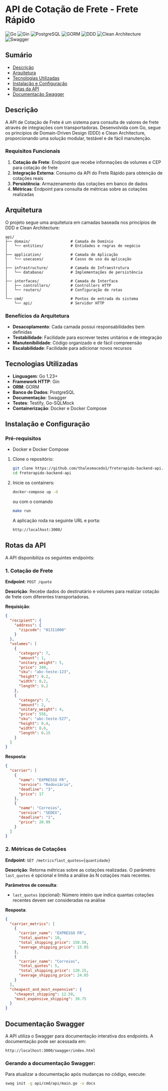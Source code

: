 # API de Cotação de Frete - Frete Rápido

![Go](https://img.shields.io/badge/Go-1.21-blue)
![Gin](https://img.shields.io/badge/Gin-Framework-brightgreen)
![PostgreSQL](https://img.shields.io/badge/PostgreSQL-Database-blue)
![GORM](https://img.shields.io/badge/GORM-ORM-lightblue)
![DDD](https://img.shields.io/badge/DDD-Architecture-orange)
![Clean Architecture](https://img.shields.io/badge/Clean-Architecture-red)
![Swagger](https://img.shields.io/badge/Swagger-Documentation-green)

## Sumário

- [Descrição](#descrição)
- [Arquitetura](#arquitetura)
- [Tecnologias Utilizadas](#tecnologias-utilizadas)
- [Instalação e Configuração](#instalação-e-configuração)
- [Rotas da API](#rotas-da-api)
- [Documentação Swagger](#documentação-swagger)

## Descrição

A API de Cotação de Frete é um sistema para consulta de valores de frete através de integrações com transportadoras. Desenvolvida com Go, segue os princípios de Domain-Driven Design (DDD) e Clean Architecture, proporcionando uma solução modular, testável e de fácil manutenção.

### Requisitos Funcionais

1. **Cotação de Frete**: Endpoint que recebe informações de volumes e CEP para cotação de frete
2. **Integração Externa**: Consumo da API do Frete Rápido para obtenção de cotações reais
3. **Persistência**: Armazenamento das cotações em banco de dados
4. **Métricas**: Endpoint para consulta de métricas sobre as cotações realizadas

## Arquitetura

O projeto segue uma arquitetura em camadas baseada nos princípios de DDD e Clean Architecture:

```
api/
├── domain/                  # Camada de Domínio
│   └── entities/            # Entidades e regras de negócio
│       
├── application/             # Camada de Aplicação
│   └── usecases/            # Casos de uso da aplicação
│       
├── infrastructure/          # Camada de Infraestrutura
│   └── database/            # Implementações de persistência
│       
├── interfaces/              # Camada de Interface
│   ├── controllers/         # Controllers HTTP
│   └── routers/             # Configuração de rotas
│       
└── cmd/                     # Pontos de entrada do sistema
    └── api/                 # Servidor HTTP
```

### Benefícios da Arquitetura

- **Desacoplamento**: Cada camada possui responsabilidades bem definidas
- **Testabilidade**: Facilidade para escrever testes unitários e de integração
- **Manutenibilidade**: Código organizado e de fácil compreensão
- **Escalabilidade**: Facilidade para adicionar novos recursos

## Tecnologias Utilizadas

- **Linguagem**: Go 1.23+
- **Framework HTTP**: Gin
- **ORM**: GORM
- **Banco de Dados**: PostgreSQL
- **Documentação**: Swagger
- **Testes**: Testify, Go-SQLMock
- **Containerização**: Docker e Docker Compose

## Instalação e Configuração

### Pré-requisitos
- Docker e Docker Compose

1. Clone o repositório:
   ```bash
   git clone https://github.com/thalesmacedo1/freterapido-backend-api.git
   cd freterapido-backend-api
   ```

2. Inicie os containers:
   ```bash
   docker-compose up -d
   ```
   ou com o comando
   ```bash
   make run
   ```
   A aplicação roda na seguinte URL e porta:
   ```bash
   http://localhost:3000/
   ```
      
## Rotas da API

A API disponibiliza os seguintes endpoints:

### 1. Cotação de Frete

**Endpoint**: `POST /quote`

**Descrição**: Recebe dados do destinatário e volumes para realizar cotação de frete com diferentes transportadoras.

**Requisição**:
```json
{
  "recipient": {
    "address": {
      "zipcode": "01311000"
    }
  },
  "volumes": [
    {
      "category": 7,
      "amount": 1,
      "unitary_weight": 5,
      "price": 349,
      "sku": "abc-teste-123",
      "height": 0.2,
      "width": 0.2,
      "length": 0.2
    },
    {
      "category": 7,
      "amount": 2,
      "unitary_weight": 4,
      "price": 556,
      "sku": "abc-teste-527",
      "height": 0.4,
      "width": 0.6,
      "length": 0.15
    }
  ]
}
```

**Resposta**:
```json
{
  "carrier": [
    {
      "name": "EXPRESSO FR",
      "service": "Rodoviário",
      "deadline": "3",
      "price": 17
    },
    {
      "name": "Correios",
      "service": "SEDEX",
      "deadline": "1",
      "price": 20.99
    }
  ]
}
```

### 2. Métricas de Cotações

**Endpoint**: `GET /metrics?last_quotes={quantidade}`

**Descrição**: Retorna métricas sobre as cotações realizadas. O parâmetro `last_quotes` é opcional e limita a análise às N cotações mais recentes.

**Parâmetros de consulta**:
- `last_quotes` (opcional): Número inteiro que indica quantas cotações recentes devem ser consideradas na análise

**Resposta**:
```json
{
  "carrier_metrics": [
    {
      "carrier_name": "EXPRESSO FR",
      "total_quotes": 10,
      "total_shipping_price": 150.50,
      "average_shipping_price": 15.05
    },
    {
      "carrier_name": "Correios",
      "total_quotes": 5,
      "total_shipping_price": 120.25,
      "average_shipping_price": 24.05
    }
  ],
  "cheapest_and_most_expensive": {
    "cheapest_shipping": 12.50,
    "most_expensive_shipping": 30.75
  }
}
```

## Documentação Swagger

A API utiliza o Swagger para documentação interativa dos endpoints. A documentação pode ser acessada em:

```
http://localhost:3000/swagger/index.html
```

### Gerando a documentação Swagger:

Para atualizar a documentação após mudanças no código, execute:

```bash
swag init -g api/cmd/api/main.go -o docs
```
